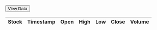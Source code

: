 <html>
<head>
    <title>Stock Data</title>
    <script src="https://code.jquery.com/jquery-3.6.0.min.js"></script>
    <script>
        function refreshTable() {$.ajax({
                url: "https://alpha-vantage.p.rapidapi.com/query",
                headers: {
                    "X-RapidAPI-Key": "86d3c88c86mshe0398d184fbafbdp102e5bjsn36861be80236", // Replace with your RapidAPI key
                    "X-RapidAPI-Host": "alpha-vantage.p.rapidapi.com"
                },
                data: {
                    interval: "5min",
                    function: "TIME_SERIES_INTRADAY",
                    symbol: "MSFT",
                    datatype: "json",
                    output_size: "compact"
                },
                success: function(data) {
                    // Extract the time series data
                    var timeSeriesData = data['Time Series (5min)'];
                    // Extract the symbol (stock name)
                    var symbol = data['Meta Data']['2. Symbol'];
                    // Generate the HTML table rows dynamically
                    var tableRows = "";
                    for (var timestamp in timeSeriesData) {
                        if (timeSeriesData.hasOwnProperty(timestamp)) {
                            var row = timeSeriesData[timestamp];
                            tableRows += "<tr>";
                            tableRows += "<td>" + symbol + "</td>";
                            tableRows += "<td>" + timestamp + "</td>";
                            tableRows += "<td>" + row['1. open'] + "</td>";
                            tableRows += "<td>" + row['2. high'] + "</td>";
                            tableRows += "<td>" + row['3. low'] + "</td>";
                            tableRows += "<td>" + row['4. close'] + "</td>";
                            tableRows += "<td>" + row['5. volume'] + "</td>";
                            tableRows += "</tr>";
                        }
                    }$("#stock-table tbody").html(tableRows);
                },
                error: function() {
                    console.log("Failed to fetch stock data.");
                }
            });
        }
    </script>
</head>
<body>
    <button onclick="refreshTable()">View Data</button>
    <table id="stock-table">
        <thead>
            <tr>
                <th>Stock</th>
                <th>Timestamp</th>
                <th>Open</th>
                <th>High</th>
                <th>Low</th>
                <th>Close</th>
                <th>Volume</th>
            </tr>
        </thead>
        <tbody>
            <!-- The table body will be populated with data fetched from the API -->
        </tbody>
    </table>
</body>
</html>